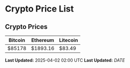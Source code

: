 # Crypto Price List

## Crypto Prices
| Bitcoin | Ethereum | Litecoin |
| ------- | -------- | -------- |
| $85178 | $1893.16 | $83.49 |
**Last Updated:** 2025-04-02 02:00 UTC
**Last Updated:** $DATE$
